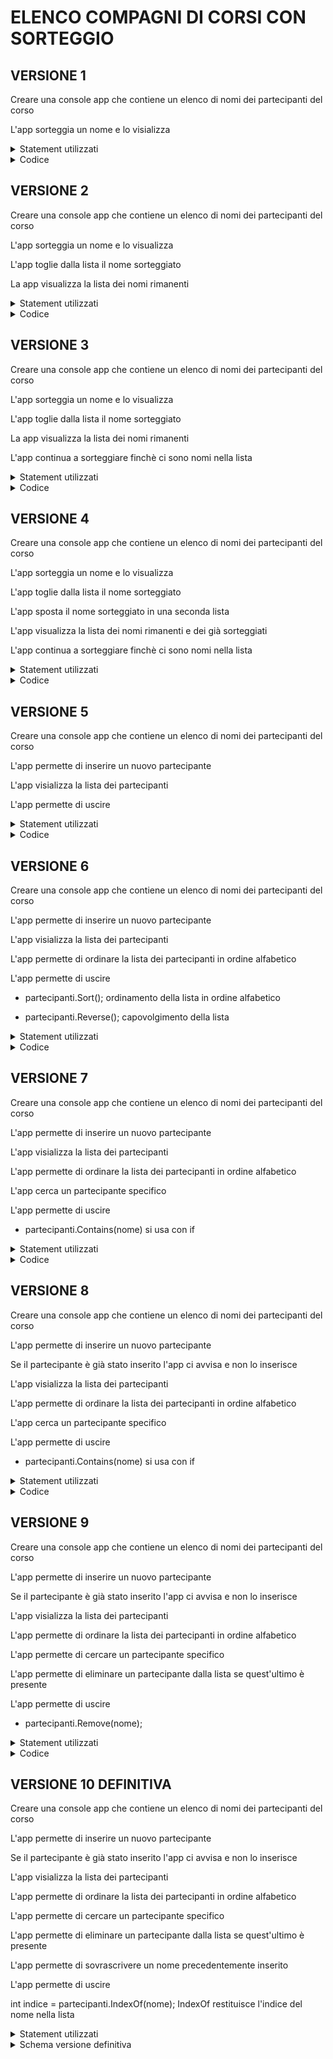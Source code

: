 # ELENCO COMPAGNI DI CORSI CON SORTEGGIO
## VERSIONE 1

Creare una console app che contiene un elenco di nomi dei partecipanti del corso

L'app sorteggia un nome e lo visializza 

<details>

<summary>Statement utilizzati</summary>

    string[] names = new string[8];

    Random random = new Random();
    int drawn = random.Next(names.Length);

</details>

<details>

<summary>Codice</summary>

```C#
            // Creation of the classmates list

string[] names = new string[8];
        names[0] = "Allison";
        names[1] = "Sharon";
        names[2] = "Ginevra";
        names[3] = "Daniele";
        names[4] = "Serghej";
        names[5] = "Mattia";
        names[6] = "Matteo";
        names[7] = "Silvano";

            // The console generates a number corresponding to one of the classmates

Random random = new Random();
int drawn = random.Next(names.Length);

            // The console writes the name of the drawn classmate

Console.WriteLine($"The drawn classmate is {names[drawn]}");
```
</details>

## VERSIONE 2

Creare una console app che contiene un elenco di nomi dei partecipanti del corso

L'app sorteggia un nome e lo visualizza

L'app toglie dalla lista il nome sorteggiato

La app visualizza la lista dei nomi rimanenti

<details>

<summary>Statement utilizzati</summary>

    List<string> names = new List<string>

    int drawn = random.Next(names.Count);

    names.RemoveAt(drawn);

</details>

<details>

<summary>Codice</summary>

```C#
// RemoveAt(drawn) allows you to remove a classmate once they get picked up

List<string> names = new List<string> {"Allison", "Sharon", "Ginevra", "Daniele", "Serghej", "Mattia", "Matteo","Silvano"};

Random random = new Random();
int drawn = random.Next(names.Count);

Console.WriteLine($"Hello {names[drawn]}");

names.RemoveAt(drawn);

Console.WriteLine("Those who remain are:");

foreach (string name in names)
        {
            Console.WriteLine (name);
        }
```
</details>

## VERSIONE 3


Creare una console app che contiene un elenco di nomi dei partecipanti del corso

L'app sorteggia un nome e lo visualizza

L'app toglie dalla lista il nome sorteggiato

La app visualizza la lista dei nomi rimanenti

L'app continua a sorteggiare finchè ci sono nomi nella lista

<details>

<summary>Statement utilizzati</summary>

    List<string> names = new List<string>

    Random random = new Random();

    while(names.Count > 0)

    names.RemoveAt(drawn);

    foreach (string name in names)

</details>

<details>

<summary>Codice</summary>

```C#
            // List of classmates

List<string> names = new List<string> {"Allison", "Sharon", "Ginevra", "Daniele", "Serghej", "Mattia", "Matteo","Silvano"};

            // The console generates a number corresponding to one of the classmates

Random random = new Random();

while(names.Count > 0)
{
    int drawn = random.Next(names.Count);

    Console.WriteLine($"Hello {names[drawn]}");

                // Remove drawn name from the list

    names.RemoveAt(drawn);

                // The app shows the remaining classmates

    Console.WriteLine("Those who remain are:");

    foreach (string name in names)
            {
                Console.WriteLine (name);
            }
}
```
</details>

## VERSIONE 4

Creare una console app che contiene un elenco di nomi dei partecipanti del corso

L'app sorteggia un nome e lo visualizza

L'app toglie dalla lista il nome sorteggiato

L'app sposta il nome sorteggiato in una seconda lista

L'app visualizza la lista dei nomi rimanenti e dei già sorteggiati

L'app continua a sorteggiare finchè ci sono nomi nella lista

<details>

<summary>Statement utilizzati</summary>

    List<string> names = new List<string> 

    List<string> drawns = new List<string> ();

    Random random = new Random();

    while(names.Count > 0)

    int index = random.Next(names.Count);

    string drawn = names[index];

    names.RemoveAt(index);

    drawns.Add(drawn);

    foreach (string name in names)

    foreach (string name in drawns)

    Thread.Sleep(1000);

</details>

<details>

<summary>Codice</summary>

```C#
            // List of classmates

List<string> names = new List<string> {"Allison", "Sharon", "Ginevra", "Daniele", "Serghej", "Mattia", "Matteo","Silvano"};

List<string> drawns = new List<string> ();

            // The console generates a number corresponding to one of the classmates

Random random = new Random();

while(names.Count > 0)
{
    int index = random.Next(names.Count);
    string drawn = names[index];

    Console.WriteLine($"Hello {drawn}");

            // Remove drawn name from the list and add drawn name to drawns list

    names.RemoveAt(index);
    drawns.Add(drawn);

            // The app shows the remaining classmates

    Console.WriteLine("Those who remain are:");

    foreach (string name in names)
            {
                Console.WriteLine (name);
            }

           // The app shows the drawn classmates

    Console.WriteLine("Those who have been already drawn are:");

    foreach (string name in drawns)
            {
                Console.WriteLine (name);
            }
}
Thread.Sleep(1000);
```
</details>

## VERSIONE 5

Creare una console app che contiene un elenco di nomi dei partecipanti del corso

L'app permette di inserire un nuovo partecipante

L'app visializza la lista dei partecipanti

L'app permette di uscire

<details>

<summary>Statement utilizzati</summary>

    List<string> addedNames = new List<string> ();

    string name;

    int choice;

    choice = int.Parse(Console.ReadLine()!);

    switch (choice) 

    while (choice != 3);

</details>

<details>

<summary>Codice</summary>

```C#
            // Creation of an empty list, value "name" and "choice"

List<string> addedNames = new List<string> ();
string name;
int choice;

            // The app lets us picking up options until we choose to exit

do
{
    Console.WriteLine("Choose an option between the following:");

    Console.WriteLine("1. Add name");
    Console.WriteLine("2. See added names");
    Console.WriteLine("3. Exit");

    choice = int.Parse(Console.ReadLine()!);

    switch (choice) 
    {
        case 1:
            Console.Write("Insert here the name you want to add");
            name = Console.ReadLine();

            addedNames.Add(name);
            break;                                         
        case 2:
            Console.WriteLine("The current participants are:{addedNames.Count}\n The complete list is:");

            foreach (string added in addedNames)
            {
            Console.WriteLine(added);
            }
            break;
        case 3:
                
            Console.WriteLine("This session will be closed :)");
            break;
        default:
        Console.WriteLine("The current option is not valid");
        break;
    }
}
while (choice != 3);
```
</details>

## VERSIONE 6

Creare una console app che contiene un elenco di nomi dei partecipanti del corso

L'app permette di inserire un nuovo partecipante

L'app visializza la lista dei partecipanti

L'app permette di ordinare la lista dei partecipanti in ordine alfabetico

L'app permette di uscire

- partecipanti.Sort();       ordinamento della lista in ordine alfabetico 

- partecipanti.Reverse();    capovolgimento della lista

<details>

<summary>Statement utilizzati</summary>

    List<string> addedNames = new List<string> ();

    string name;

    int choice;

    string rearrange;

    choice = int.Parse(Console.ReadLine()!);

    switch (choice) 

    addedNames.Sort();

    addedNames.Reverse();

    while (choice != 4);

</details>

<details>

<summary>Codice</summary>

```C#
            // Creation of an empty list, value "name" and "choice"

List<string> addedNames = new List<string> ();
string name;
int choice;
string rearrange;

            // The app lets us picking up options until we choose to exit

do
{           
    Console.WriteLine("Choose an option between the following:");

    Console.WriteLine("1. Add name");
    Console.WriteLine("2. See added names");
    Console.WriteLine("3. Rearrange your list");
    Console.WriteLine("4. Exit");

    choice = int.Parse(Console.ReadLine()!);

    switch (choice) 
    {
        case 1:         // To add a name to our list
            Console.Write("Insert here the name you want to add\t");
            name = Console.ReadLine()!.Trim();

            addedNames.Add(name);
            break;                                         
        case 2:         // To see our list
            Console.WriteLine("The current participants are:{addedNames.Count}\n The complete list is:");

            foreach (string added in addedNames)
            {
            Console.WriteLine(added);
            }
            break;
        case 3:         // To rearrange our list
            Console.WriteLine("Do you prefer rearrange the list in alphabetical or reversed order, or both (A/R/B) ?");

            rearrange = Console.ReadLine()!.ToUpper().Trim();

            if (rearrange == "A" )
            {
                addedNames.Sort();
            }
            else if (rearrange == "R")
            {
                addedNames.Reverse();
            }
            else if (rearrange == "B")
            {
                addedNames.Sort();
                addedNames.Reverse();
            }
            else
            {
                Console.WriteLine("The current option is not valid");
            }
            break;
        case 4:         // To stop the cicle
            Console.WriteLine("This session will be closed :)");
            break;
        default:
        Console.WriteLine("The current option is not valid");
        break;
    }
}
while (choice != 4);
```
</details>

## VERSIONE 7

Creare una console app che contiene un elenco di nomi dei partecipanti del corso

L'app permette di inserire un nuovo partecipante

L'app visializza la lista dei partecipanti

L'app permette di ordinare la lista dei partecipanti in ordine alfabetico

L'app cerca un partecipante specifico

L'app permette di uscire

- partecipanti.Contains(nome)           si usa con if

<details>

<summary>Statement utilizzati</summary>

    List<string> addedNames = new List<string> ();

    string name;

    int choice;

    string rearrange;

    string search;

    switch (choice) 

    rearrange = Console.ReadLine()!.ToUpper().Trim();

    addedNames.Sort();

    addedNames.Reverse();

    while (choice != 5);

</details>

<details>

<summary>Codice</summary>

```C#
// Creation of an empty list, value "name" and "choice"

List<string> addedNames = new List<string> ();
string name;
int choice;
string rearrange;
string search;

            // The app lets us picking up options until we choose to exit

do
{           
    Console.WriteLine("Choose an option between the following:");

    Console.WriteLine("1. Add name");
    Console.WriteLine("2. See added names");
    Console.WriteLine("3. Rearrange your list");
    Console.WriteLine("4. Search a name of your choice inside the list");
    Console.WriteLine("5. Exit");

    choice = int.Parse(Console.ReadLine()!);

    switch (choice) 
    {
        case 1:         // To add a name to our list
            Console.Write("Insert here the name you want to add\t");
            name = Console.ReadLine()!.Trim();

            addedNames.Add(name);
            break;                                         
        case 2:         // To see our list
            Console.WriteLine("The current participants are:{addedNames.Count}\n The complete list is:");

            foreach (string added in addedNames)
            {
            Console.WriteLine(added);
            }
            break;
        case 3:         // To rearrange our list
            Console.WriteLine("Do you prefer rearrange the list in alphabetical or reversed order, or both (A/R/B) ?");

            rearrange = Console.ReadLine()!.ToUpper().Trim();

            if (rearrange == "A" )
            {
                addedNames.Sort();
            }
            else if (rearrange == "R")
            {
                addedNames.Reverse();
            }
            else if (rearrange == "B")
            {
                addedNames.Sort();
                addedNames.Reverse();
            }
            else
            {
                Console.WriteLine("The current option is not valid");
            }
            break;
        case 4:
            Console.WriteLine("What name do you want to search?");

            search = Console.ReadLine()!;
            if (addedNames.Contains(search))
            {
                Console.WriteLine($"{search} is in the list");
            }
            else
            {
                Console.WriteLine($"{search} is not in the list");
            }
            break;
        case 5:         // To stop the cicle
            Console.WriteLine("This session will be closed :)");
            break;
        default:
        Console.WriteLine("The current option is not valid");
        break;
    }
}
while (choice != 5);
```
</details>

## VERSIONE 8


Creare una console app che contiene un elenco di nomi dei partecipanti del corso

L'app permette di inserire un nuovo partecipante

Se il partecipante è già stato inserito l'app ci avvisa e non lo inserisce

L'app visializza la lista dei partecipanti

L'app permette di ordinare la lista dei partecipanti in ordine alfabetico

L'app cerca un partecipante specifico

L'app permette di uscire

- partecipanti.Contains(nome)           si usa con if

<details>

<summary>Statement utilizzati</summary>

    List<string> addedNames = new List<string> ();

    string name;

    int choice;

    string rearrange;

    string search;

    switch (choice) 

    if(addedNames.Contains(name))

    search = Console.ReadLine()!;

    if (addedNames.Contains(search))

    while (choice != 5);

</details>

<details>

<summary>Codice</summary>

```C#
// Creation of an empty list, value "name" and "choice"

List<string> addedNames = new List<string> ();
string name;
int choice;
string rearrange;
string search;

            // The app lets us picking up options until we choose to exit

do
{           
    Console.WriteLine("Choose an option between the following:");

    Console.WriteLine("1. Add name");
    Console.WriteLine("2. See added names");
    Console.WriteLine("3. Rearrange your list");
    Console.WriteLine("4. Search a name of your choice inside the list");
    Console.WriteLine("5. Exit");

    choice = int.Parse(Console.ReadLine()!);

    switch (choice) 
    {
        case 1:         // To add a name to our list
            Console.Write("Insert here the name you want to add\t");
            name = Console.ReadLine()!.Trim();

            if(addedNames.Contains(name))
            {
                Console.WriteLine($"Impossibility to add : {name} is already in the list!!");
            }
            else
            {
                addedNames.Add(name);
            }
            break;                                         
        case 2:         // To see our list
            Console.WriteLine("The current participants are:{addedNames.Count}\n The complete list is:");

            foreach (string added in addedNames)
            {
            Console.WriteLine(added);
            }
            break;
        case 3:         // To rearrange our list
            Console.WriteLine("Do you prefer rearrange the list in alphabetical or reversed order, or both (A/R/B) ?");

            rearrange = Console.ReadLine()!.Trim();

            if (rearrange == "A" )
            {
                addedNames.Sort();
            }
            else if (rearrange == "R")
            {
                addedNames.Reverse();
            }
            else if (rearrange == "B")
            {
                addedNames.Sort();
                addedNames.Reverse();
            }
            else
            {
                Console.WriteLine("The current option is not valid");
            }
            break;
        case 4:
            Console.WriteLine("What name do you want to search?");

            search = Console.ReadLine()!;
            if (addedNames.Contains(search))
            {
                Console.WriteLine($"{search} is in the list");
            }
            else
            {
                Console.WriteLine($"{search} is not in the list");
            }
            break;
        case 5:         // To stop the cicle
            Console.WriteLine("This session will be closed :)");
            break;
        default:
        Console.WriteLine("The current option is not valid");
        break;
    }
}
while (choice != 5);
```
</details>

## VERSIONE 9

Creare una console app che contiene un elenco di nomi dei partecipanti del corso

L'app permette di inserire un nuovo partecipante

Se il partecipante è già stato inserito l'app ci avvisa e non lo inserisce

L'app visializza la lista dei partecipanti

L'app permette di ordinare la lista dei partecipanti in ordine alfabetico

L'app permette di cercare un partecipante specifico

L'app permette di eliminare un partecipante dalla lista se quest'ultimo è presente

L'app permette di uscire

- partecipanti.Remove(nome);

<details>

<summary>Statement utilizzati</summary>

    List<string> addedNames = new List<string> ();

    string name;

    int choice;

    string rearrange;

    string search;

    switch (choice)

    if(addedNames.Contains(name))

    addedNames.Remove(name);

    while (choice != 6);

</details>

<details>

<summary>Codice</summary>

```C#
// Creation of an empty list, value "name" and "choice"

List<string> addedNames = new List<string> ();
string name;
int choice;
string rearrange;
string search;

            // The app lets us picking up options until we choose to exit

do
{           
    Console.WriteLine("Choose an option between the following:");

    Console.WriteLine("1. Add name");
    Console.WriteLine("2. See added names");
    Console.WriteLine("3. Rearrange your list");
    Console.WriteLine("4. Search a name of your choice inside the list");
    Console.WriteLine("5. Remove name");
    Console.WriteLine("6. Exit");

    choice = int.Parse(Console.ReadLine()!);

    switch (choice) 
    {
        case 1:         // To add a name to our list
            Console.Write("Insert here the name you want to add\t");
            name = Console.ReadLine()!.Trim();

            if(addedNames.Contains(name))
            {
                Console.WriteLine($"Impossibility to add : {name} is already in the list!!");
            }
            else
            {
                addedNames.Add(name);
            }
            break;                                         
        case 2:         // To see our list
            Console.WriteLine("The current participants are:{addedNames.Count}\n The complete list is:");

            foreach (string added in addedNames)
            {
            Console.WriteLine(added);
            }
            break;
        case 3:         // To rearrange our list
            Console.WriteLine("Do you prefer rearrange the list in alphabetical or reversed order, or both (A/R/B) ?");

            rearrange = Console.ReadLine()!.Trim();

            if (rearrange == "A" )
            {
                addedNames.Sort();
            }
            else if (rearrange == "R")
            {
                addedNames.Reverse();
            }
            else if (rearrange == "B")
            {
                addedNames.Sort();
                addedNames.Reverse();
            }
            else
            {
                Console.WriteLine("The current option is not valid");
            }
            break;
        case 4:
            Console.WriteLine("What name do you want to search?");

            search = Console.ReadLine()!;
            if (addedNames.Contains(search))
            {
                Console.WriteLine($"{search} is in the list");
            }
            else
            {
                Console.WriteLine($"{search} is not in the list");
            }
            break;
        case 5:
            Console.WriteLine("What name do you want to remove?");
            
            name = Console.ReadLine()!.Trim();

            if(addedNames.Contains(name))
            {
                addedNames.Remove(name);
                Console.WriteLine($"{name}'s name has been succesfully removed!");
            }
            else
            {
                Console.WriteLine($"{name}'s name doesn't appear in this list, therefore it can't be removed");
            }
            break;
        case 6:         // To stop the cicle
            Console.WriteLine("This session will be closed :)");
            break;
        default:
        Console.WriteLine("The current option is not valid");
        break;
    }
}
while (choice != 6);
```
</details>

## VERSIONE 10 DEFINITIVA

Creare una console app che contiene un elenco di nomi dei partecipanti del corso

L'app permette di inserire un nuovo partecipante

Se il partecipante è già stato inserito l'app ci avvisa e non lo inserisce

L'app visializza la lista dei partecipanti

L'app permette di ordinare la lista dei partecipanti in ordine alfabetico

L'app permette di cercare un partecipante specifico

L'app permette di eliminare un partecipante dalla lista se quest'ultimo è presente

L'app permette di sovrascrivere un nome precedentemente inserito

L'app permette di uscire

int indice = partecipanti.IndexOf(nome);            IndexOf restituisce l'indice del nome nella lista

<details>

<summary>Statement utilizzati</summary>

    List<string> addedNames = new List<string> ();

    string name;

    int choice;

    string rearrange;

    string search;

    switch (choice)

    if (addedNames.Contains(name))

    string newName = Console.ReadLine()!;

    int index = addedNames.IndexOf(name);

    addedNames[index] = newName;

    while (choice != 7);

</details>

<details>

<summary>Schema versione definitiva </summary>

```mermaid
stateDiagram-v2
    [CICLO_OPZIONI] --> 1_Aggiungi_Nome
    state if_state <<choice>>
    1_Aggiungi_Nome --> if_state
    if_state --> Aggiunge: se nome non presente
    if_state --> Non_Aggiunge : se nome già presente
    [CICLO_OPZIONI] --> 2_Vedi_Lista
    2_Vedi_Lista --> Visualizza_Nomi_Aggiunti
    [CICLO_OPZIONI] --> 3_Riordina_Lista
    state if_state2 <<choice>>
    3_Riordina_Lista --> if_state2
    if_state2 --> Mette_in_Ordine_Alfabetico : se scielta = Alfabetico
    if_state2 --> Capovolge_Lista : se scielta = Inverti
    if_state2 --> Mette_in_Ordine_Alfabetico_e_Capovolge_Lista : se scielta = Entrambi
    [CICLO_OPZIONI] --> 4_Cerca_Nome
    4_Cerca_Nome --> Richiesta_Nome_da_Cercare
    state if_state3 <<choice>>
    Richiesta_Nome_da_Cercare --> if_state3
    if_state3 --> Visualizza_Nome : se nome presente in lista
    if_state3 --> Segnala_non_Presenza_Nome : se nome non presente in lista
    [CICLO_OPZIONI] --> 5_Rimuovi_Nome
    5_Rimuovi_Nome --> Richiesta_Nome_da_Rimuovere
    state if_state4 <<choice>>
    Richiesta_Nome_da_Rimuovere --> if_state4
    if_state4 --> Rimuove_Nome : se nome presente in lista
    if_state4 --> Segnala_non_Presenza_Nome : se nome non presente in lista
    [CICLO_OPZIONI] --> 6_Cambia_Nome
    6_Cambia_Nome --> Richiesta_Nome_da_Cambiare
    state if_state5 <<choice>>
    Richiesta_Nome_da_Cambiare --> if_state5
    if_state5 --> Chiede_con_Quale_Nome_Sostituire : se nome presente in lista
    if_state5 --> Segnala_non_Presenza_Nome : se nome non presente in lista
    [CICLO_OPZIONI] --> 7_Esci
    7_Esci --> INTERROMPE_CICLO

    </details>
